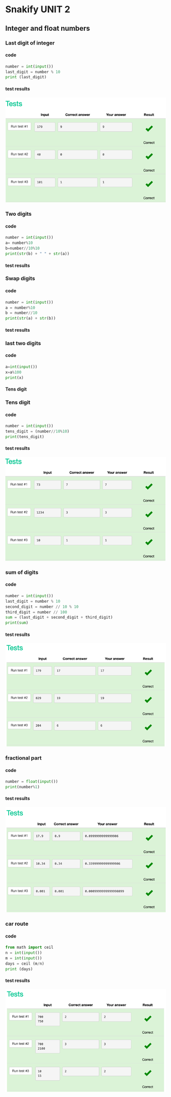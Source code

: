 # Snakify UNIT 2

## Integer and float numbers

### Last digit of integer

#### code

```.py
number = int(input())
last_digit = number % 10
print (last_digit)
```

#### test results

![](lastdigit.png)

### Two digits

#### code

```.py
number = int(input())
a= number%10
b=number//10%10
print(str(b) + " " + str(a))
```

#### test results

### Swap digits

#### code

```.py
number = int(input())
a = number%10
b = number//10
print(str(a) + str(b))
```
#### test results

### last two digits

#### code

```.py
a=int(input())
x=a%100
print(x)
```
#### Tens digit

### Tens digit

#### code

```.py
number = int(input())
tens_digit = (number//10%10)
print(tens_digit)
```

#### test results

![](tens.png)

### sum of digits

#### code

```.py
number = int(input())
last_digit = number % 10
second_digit = number // 10 % 10
third_digit = number // 100
sum = (last_digit + second_digit + third_digit)
print(sum)
```
#### test results

![](sum.png)

### fractional part

#### code

```.py
number = float(input())
print(number%1)
```
#### test results

![](fractional_part.png)

### car route

#### code

```.py
from math import ceil
n = int(input())
m = int(input())
days = ceil (m/n)
print (days)
```
#### test results

![](car_route.png)
